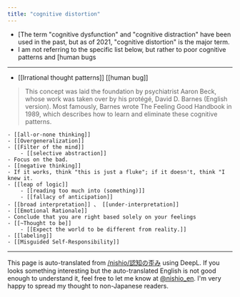 ```yaml
---
title: "cognitive distortion"
---
```


- [The term "cognitive dysfunction" and "cognitive distraction" have been used in the past, but as of 2021, "cognitive distortion" is the major term.
- I am not referring to the specific list below, but rather to poor cognitive patterns and [human bugs

-----
- [[Irrational thought patterns]]   [[human bug]]
> This concept was laid the foundation by psychiatrist Aaron Beck, whose work was taken over by his protégé, David D. Barnes (English version). Most famously, Barnes wrote The Feeling Good Handbook in 1989, which describes how to learn and eliminate these cognitive patterns.

    - [[all-or-none thinking]]
    - [[Overgeneralization]]
    - [[Filter of the mind]]
        - [[selective abstraction]]
    - Focus on the bad.
    - [[negative thinking]]
    - If it works, think "this is just a fluke"; if it doesn't, think "I knew it.
    - [[leap of logic]]
        - [[reading too much into (something)]]
        - [[fallacy of anticipation]]
    - [[broad interpretation]] 、 [[under-interpretation]]
    - [[Emotional Rationale]]
    - Conclude that you are right based solely on your feelings
    - [[~Thought to be]]
        - [[Expect the world to be different from reality.]]
    - [[labeling]]
    - [[Misguided Self-Responsibility]]
---
This page is auto-translated from [/nishio/認知の歪み](https://scrapbox.io/nishio/認知の歪み) using DeepL. If you looks something interesting but the auto-translated English is not good enough to understand it, feel free to let me know at [@nishio_en](https://twitter.com/nishio_en). I'm very happy to spread my thought to non-Japanese readers.